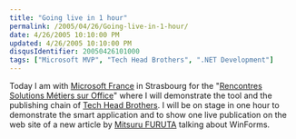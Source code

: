 ```yaml
---
title: "Going live in 1 hour"
permalink: /2005/04/26/Going-live-in-1-hour/
date: 4/26/2005 10:10:00 PM
updated: 4/26/2005 10:10:00 PM
disqusIdentifier: 20050426101000
tags: ["Microsoft MVP", "Tech Head Brothers", ".NET Development"]
---
```

Today I am with [Microsoft 
France](http://www.microsoft.com/france/) in Strasbourg for the "[Rencontres 
Solutions Métiers sur Office](http://www.microsoft.com/france/msdn/office/rencontres/agenda.mspx)" where I will demonstrate the tool and the 
publishing chain of [Tech Head Brothers](http://www.techheadbrothers.com "Tech Head Brothers"). I will be on stage in one hour to 
demonstrate the smart application and to show one live publication on the web 
site of a new article by [Mitsuru 
FURUTA](http://blogs.microsoft.fr/mitsufu) talking about WinForms.
